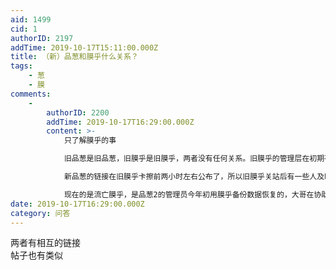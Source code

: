 ```yaml
---
aid: 1499
cid: 1
authorID: 2197
addTime: 2019-10-17T15:11:00.000Z
title: （新）品葱和膜乎什么关系？
tags:
    - 葱
    - 膜
comments:
    -
        authorID: 2200
        addTime: 2019-10-17T16:29:00.000Z
        content: >-
            只了解膜乎的事  

            旧品葱是旧品葱，旧膜乎是旧膜乎，两者没有任何关系。旧膜乎的管理层在初期有新蛤社成员，管理层会备份内容，所以卡擦后还有大部分github的备份。旧品葱关站后，有些品葱用户来到了旧膜乎。  

            新品葱的链接在旧膜乎卡擦前两小时左右公布了，所以旧膜乎关站后有一些人及时来到品葱2。  

            现在的是流亡膜乎，是品葱2的管理员今年初用膜乎备份数据恢复的，大哥在协助管理。最近也尽力恢复了旧膜乎的大部分图片内容
date: 2019-10-17T16:29:00.000Z
category: 问答
---
```


两者有相互的链接  
帖子也有类似
